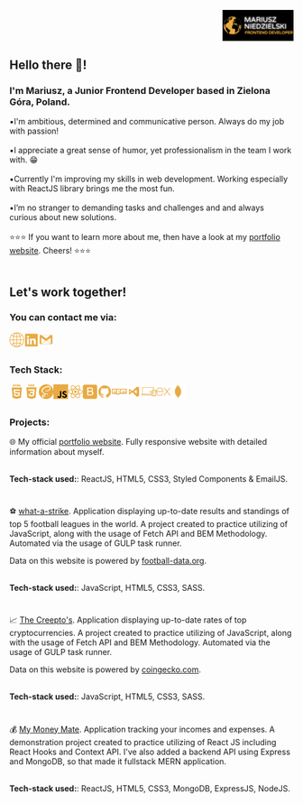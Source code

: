<p align=right>
<img align="center" alt="mariuszniedzielski.pl" width="25%" src="./img/logo.png" />
</p>

## Hello there 👋!

### I'm Mariusz, a Junior Frontend Developer based in Zielona Góra, Poland.

▪️I'm ambitious, determined and communicative
person. Always do my job with passion!
<br/>
<br/>
▪️I appreciate a great sense of humor, yet professionalism in
the team I work with. 😁
<br/>
<br/>
▪️Currently I'm improving my skills in web
development. Working especially with ReactJS library
brings me the most fun. 
<br/>
<br/>
▪️I’m no stranger to demanding tasks and challenges and
and always curious about new solutions.
<br/>
<br/>
⭐⭐⭐ If you want to learn more about me, then have a look at my [portfolio website](https://mariuszniedzielski.pl). Cheers! ⭐⭐⭐
<br/>
<br/>

## Let's work together!



### You can contact me via:

[<img align="left" alt="mniedzielski.pl" width="26px" src="./img/globe.svg" />](https://mariuszniedzielski.pl)
[<img align="left" alt="Niedzielski-Mariusz | LinkedIn" width="26px" src="./img/linkedinLogo.svg" />](https://www.linkedin.com/in/mariusz-niedzielski-226868162/)
[<img align="left" alt="Niedzielski-Mariusz | Gmail" width="26px" src="./img/gmailLogo.svg" />](mailto:mariuszn13@gmail.com)

<br/>

#

### Tech Stack:

<img align="left" alt="HTML5" width="26px" src="./img/html5Logo.svg" />
<img align="left" alt="CSS3" width="26px" src="./img/css3Logo.svg" />
<img align="left" alt="Sass" width="26px" src="./img/sassLogo.svg" />
<img align="left" alt="JavaScript" width="26px" src="./img/javascriptLogo.svg" />
<img align="left" alt="React" width="26px" src="./img/reactLogo.svg" />
<img align="left" alt="Bootstrap" width="26px" src="./img/bootstrapLogo.svg" />
<img align="left" alt="GitHub" width="26px" src="./img/githubLogo.svg" />
<img align="left" alt="NPM" width="26px" src="./img/npmLogo.svg" />
<img align="left" alt="Visual Studio Code" width="26px" src="./img/vscodeLogo.svg" />
<img align="left" alt="RWD" width="26px" src="./img/responsiveLogo.svg" />
<img align="left" alt="ExpressJS" width="26px" src="./img/expressLogo.svg" />
<img align="left" alt="MongoDB" width="26px" src="./img/mongodbLogo.svg" />

<br />

#

### Projects:


🌐 My official [portfolio website](https://mariuszniedzielski.pl). Fully responsive website with detailed information
about myself.

<br />
<strong>Tech-stack used:</strong>: ReactJS, HTML5, CSS3, Styled
Components & EmailJS.
<br />

#

⚽ [what-a-strike](https://what-a-strike.netlify.app). Application displaying up-to-date results and standings of top 5 football leagues in the world. A project created to practice utilizing of JavaScript, along with the usage of Fetch API and BEM Methodology. Automated via the usage of GULP task runner.

Data on this website is powered by [football-data.org](https://www.football-data.org/).

<br />
<strong>Tech-stack used:</strong>: JavaScript, HTML5, CSS3, SASS.
<br />

#


📈 [The Creepto's](https://the-creeptos.netlify.app). Application displaying up-to-date rates of top cryptocurrencies. A project created to practice utilizing of JavaScript, along with the usage of Fetch API and BEM Methodology. Automated via the usage of GULP task runner.

Data on this website is powered by [coingecko.com](https://www.coingecko.com/).

<br />
<strong>Tech-stack used:</strong>: JavaScript, HTML5, CSS3, SASS.
<br />

#


💰 [My Money Mate](https://my-money-mate.netlify.app). Application tracking your incomes and expenses. A demonstration project created to practice utilizing of React JS including React Hooks and Context API. I've also added a backend API using Express and MongoDB, so that made it fullstack MERN application.

<br />
<strong>Tech-stack used:</strong>: ReactJS, HTML5, CSS3, MongoDB, ExpressJS, NodeJS.
<br />
